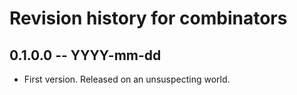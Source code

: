 # Revision history for combinators

## 0.1.0.0 -- YYYY-mm-dd

* First version. Released on an unsuspecting world.

